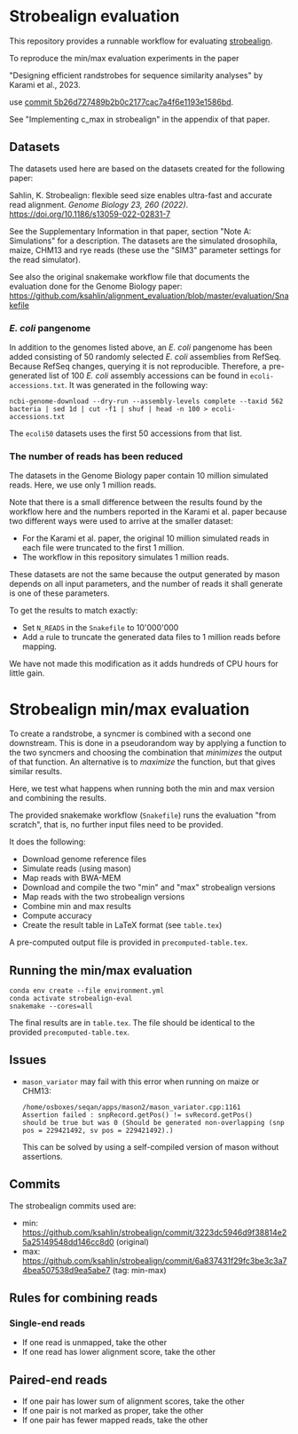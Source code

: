 # Strobealign evaluation

This repository provides a runnable workflow for evaluating
[strobealign](https://github.com/ksahlin/strobealign/).

To reproduce the min/max evaluation experiments in the paper

"Designing efficient randstrobes for sequence similarity
analyses" by Karami et al., 2023.

use [commit 5b26d727489b2b0c2177cac7a4f6e1193e1586bd](https://github.com/NBISweden/strobealign-evaluation/commit/5b26d727489b2b0c2177cac7a4f6e1193e1586bd).

See "Implementing c_max in strobealign" in the appendix of that paper.


## Datasets

The datasets used here are based on the datasets created for the following paper:

Sahlin, K. Strobealign:
flexible seed size enables ultra-fast and accurate read alignment.
*Genome Biology 23, 260 (2022)*.
https://doi.org/10.1186/s13059-022-02831-7

See the Supplementary Information in that paper, section
"Note A: Simulations" for a description.
The datasets are the simulated drosophila, maize, CHM13 and rye reads
(these use the "SIM3" parameter settings for the read simulator).

See also the original snakemake workflow file that documents the evaluation done
for the Genome Biology paper:
https://github.com/ksahlin/alignment_evaluation/blob/master/evaluation/Snakefile


### *E. coli* pangenome

In addition to the genomes listed above, an *E. coli* pangenome has been added
consisting of 50 randomly selected *E. coli* assemblies from RefSeq.
Because RefSeq changes, querying it is not reproducible.
Therefore, a pre-generated list of 100 *E. coli* assembly accessions
can be found in `ecoli-accessions.txt`.
It was generated in the following way:

    ncbi-genome-download --dry-run --assembly-levels complete --taxid 562 bacteria | sed 1d | cut -f1 | shuf | head -n 100 > ecoli-accessions.txt

The `ecoli50` datasets uses the first 50 accessions from that list.


### The number of reads has been reduced

The datasets in the Genome Biology paper contain 10 million simulated reads.
Here, we use only 1 million reads.

Note that there is a small difference between the results found by the workflow here
and the numbers reported in the Karami et al. paper
because two different ways were used to arrive at the smaller dataset:

- For the Karami et al. paper,
  the original 10 million simulated reads in each file were truncated to the
  first 1 million.
- The workflow in this repository simulates 1 million reads.

These datasets are not the same because the output generated by mason depends
on all input parameters,
and the number of reads it shall generate is one of these parameters.

To get the results to match exactly:

* Set `N_READS` in the `Snakefile` to 10'000'000
* Add a rule to truncate the generated data files to 1 million reads before
  mapping.

We have not made this modification as it adds hundreds of CPU hours for little gain.


# Strobealign min/max evaluation

To create a randstrobe, a syncmer is combined with a second one downstream.
This is done in a pseudorandom way by applying a function to the two syncmers
and choosing the combination that *minimizes* the output of that function.
An alternative is to *maximize* the function, but that gives similar results.

Here, we test what happens when running both the min and max version
and combining the results.

The provided snakemake workflow (`Snakefile`) runs the evaluation "from scratch",
that is, no further input files need to be provided.

It does the following:
- Download genome reference files
- Simulate reads (using mason)
- Map reads with BWA-MEM
- Download and compile the two "min" and "max" strobealign versions
- Map reads with the two strobealign versions
- Combine min and max results
- Compute accuracy
- Create the result table in LaTeX format (see `table.tex`)

A pre-computed output file is provided in `precomputed-table.tex`.



## Running the min/max evaluation


    conda env create --file environment.yml
    conda activate strobealign-eval
    snakemake --cores=all

The final results are in `table.tex`.
The file should be identical to the provided `precomputed-table.tex`.


## Issues

* `mason_variator` may fail with this error when running on maize or CHM13:

      /home/osboxes/seqan/apps/mason2/mason_variator.cpp:1161
      Assertion failed : snpRecord.getPos() != svRecord.getPos()
      should be true but was 0 (Should be generated non-overlapping (snp pos = 229421492, sv pos = 229421492).)

  This can be solved by using a self-compiled version of mason without assertions.


## Commits

The strobealign commits used are:

- min: https://github.com/ksahlin/strobealign/commit/3223dc5946d9f38814e25a25149548dd146cc8d0 (original)
- max: https://github.com/ksahlin/strobealign/commit/6a837431f29fc3be3c3a74bea507538d9ea5abe7 (tag: min-max)


## Rules for combining reads

### Single-end reads

- If one read is unmapped, take the other
- If one read has lower alignment score, take the other

## Paired-end reads

- If one pair has lower sum of alignment scores, take the other
- If one pair is not marked as proper, take the other
- If one pair has fewer mapped reads, take the other
